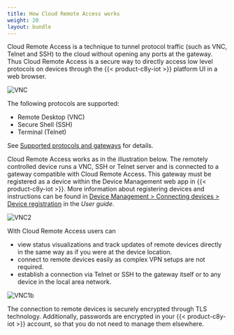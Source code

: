 ```yaml
---
title: How Cloud Remote Access works
weight: 20
layout: bundle
---
```


Cloud Remote Access is a technique to tunnel protocol traffic (such as VNC, Telnet and SSH) to the cloud without opening any ports at the gateway. Thus Cloud Remote Access is a secure way to directly access low level protocols on devices through the {{< product-c8y-iot >}} platform UI in a web browser.


![VNC](/images/cra/cra-VNC1a.png)

The following protocols are supported:

* Remote Desktop (VNC)
* Secure Shell (SSH)
* Terminal (Telnet)

See [Supported protocols and gateways](/cloud-remote-access/communication/#supported-protocols) for details.

Cloud Remote Access works as in the illustration below. The remotely controlled device runs a VNC, SSH or Telnet server and is connected to a gateway compatible with Cloud Remote Access. This gateway must be registered as a device within the Device Management web app in {{< product-c8y-iot >}}. More information about registering devices and instructions can be found in [Device Management > Connecting devices > Device registration](/users-guide/device-management/#connecting-devices) in the *User guide*.

![VNC2](/images/cra/cra-VNC2.png)

With Cloud Remote Access users can

* view status visualizations and track updates of remote devices directly in the same way as if you were at the device location.
* connect to remote devices easily as complex VPN setups are not required.
* establish a connection via Telnet or SSH to the gateway itself or to any device in the local area network.

![VNC1b](/images/cra/cra-VNC1b.png)

The connection to remote devices is securely encrypted through TLS technology. Additionally, passwords are encrypted in your {{< product-c8y-iot >}} account, so that you do not need to manage them elsewhere.
